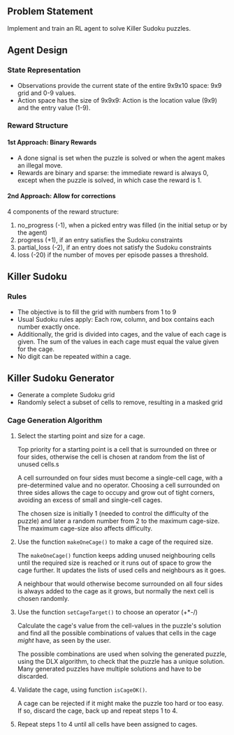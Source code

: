 ## Problem Statement

Implement and train an RL agent to solve Killer Sudoku puzzles. 

## Agent Design

### State Representation

* Observations provide the current state of the entire 9x9x10 space: 9x9 grid and 0-9 values.
* Action space has the size of 9x9x9: Action is the location value (9x9) and the entry value (1-9).

### Reward Structure

#### 1st Approach: Binary Rewards

* A done signal is set when the puzzle is solved or when the agent makes an illegal move.
* Rewards are binary and sparse: the immediate reward is always 0, except when the puzzle is solved, in which case the reward is 1.

#### 2nd Approach: Allow for corrections

4 components of the reward structure:

1. no_progress (-1), when a picked entry was filled (in the initial setup or by the agent)
2. progress (+1), if an entry satisfies the Sudoku constraints
3. partial_loss (-2), if an entry does not satisfy the Sudoku constraints
4. loss (-20) if the number of moves per episode passes a threshold.

## Killer Sudoku

### Rules
* The objective is to fill the grid with numbers from 1 to 9
* Usual Sudoku rules apply: Each row, column, and box contains each number exactly once.
* Additionally, the grid is divided into cages, and the value of each cage is given. The sum of the values in each cage must equal the value given for the cage.
* No digit can be repeated within a cage.

## Killer Sudoku Generator

* Generate a complete Sudoku grid
* Randomly select a subset of cells to remove, resulting in a masked grid

### Cage Generation Algorithm

1. Select the starting point and size for a cage.

   Top priority for a starting point is a cell that is surrounded on three or four sides, otherwise the cell is chosen at random from the list of unused cells.s

   A cell surrounded on four sides must become a single-cell cage, with a pre-determined value and no operator. Choosing a cell surrounded on three sides allows the cage to occupy and grow out of tight corners, avoiding an excess of small and single-cell cages.

   The chosen size is initially 1 (needed to control the difficulty of the puzzle) and later a random number from 2 to the maximum cage-size. The maximum cage-size also affects difficulty.

2. Use the function `makeOneCage()` to make a cage of the required size.

   The `makeOneCage()` function keeps adding unused neighbouring cells until the required size is reached or it runs out of space to grow the cage further. It updates the lists of used cells and neighbours as it goes. 

    A neighbour that would otherwise become surrounded on all four sides is always added to the cage as it grows, but normally the next cell is chosen randomly.

3. Use the function `setCageTarget()` to choose an operator (+*-/)

    Calculate the cage's value from the cell-values in the puzzle's solution and find all the possible combinations of values that cells in the cage *might* have, as seen by the user.

   The possible combinations are used when solving the generated puzzle, using the DLX algorithm, to check that the puzzle has a unique solution. Many generated puzzles have multiple solutions and have to be discarded.

4. Validate the cage, using function `isCageOK()`.

   A cage can be rejected if it might make the puzzle too hard or too easy. If so, discard the cage, back up and repeat steps 1 to 4.

5. Repeat steps 1 to 4 until all cells have been assigned to cages.
